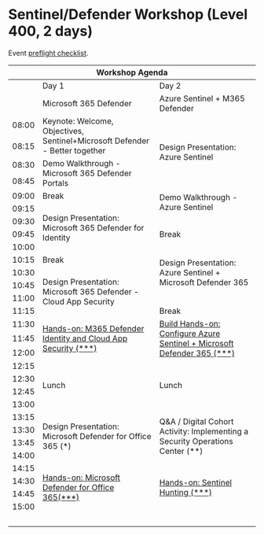 # Sentinel/Defender Workshop (Level 400, 2 days)

Event [preflight checklist](artifacts/environment-setup/README.md).

<table>
    <thead><tr>
        <th colspan=5>Workshop Agenda</th>
    </tr></thead>
    <tbody>
        <tr>
            <td>&nbsp;</td>
            <td>Day 1</td>
            <td>Day 2</td>
        </tr>
        <tr>
            <td>&nbsp;</td>
            <td>Microsoft 365 Defender</td>
            <td>Azure Sentinel + M365 Defender</td>
        </tr>
        <tr>
            <td>08:00</td>
            <td rowspan=2>Keynote: Welcome, Objectives, Sentinel+Microsoft Defender - Better together</td>
            <td rowspan=4>Design Presentation: Azure Sentinel</td>
        </tr>
        <tr><td>08:15</td></tr>
        <tr>
            <td>08:30</td>
            <td rowspan=2>Demo Walkthrough - Microsoft 365 Defender Portals</td>
        </tr>
        <tr><td>08:45</td></tr>
        <tr>
            <td>09:00</td>
            <td>Break</td>
            <td rowspan=2>Demo Walkthrough - Azure Sentinel</td>
        </tr>
        <tr>
            <td>09:15</td>
            <td rowspan=4>Design Presentation: Microsoft 365 Defender for Identity</td>
        </tr>
        <tr><td>09:30</td></tr>
        <tr>
            <td>09:45</td>
            <td>Break</td>
        </tr>
        <tr>
            <td>10:00</td>
            <td rowspan=5>Design Presentation: Azure Sentinel + Microsoft Defender 365</td>
        </tr>
        <tr>
            <td>10:15</td>
            <td rowspan=1>Break</td>
        </tr>
        <tr>
            <td>10:30</td>
            <td rowspan=4>Design Presentation: Microsoft 365 Defender - Cloud App Security</td>
        </tr>
        <tr>
            <td>10:45</td>
        </tr>
        <tr><td>11:00</td></tr>
        <tr>
            <td>11:15</td>
            <td>Break</td>
        </tr>
        <tr>
            <td>11:30</td>
            <td rowspan=3><a href="./day-01/lab01-configure-microsoft-defender.md">Hands-on: M365 Defender Identity and Cloud App Security (***)</a></td>
            <td rowspan=3><a href="./day-02/lab03-sentinel-defender.md">Build Hands-on: Configure Azure Sentinel + Microsoft Defender 365 (***)</a></td>
        </tr>
            <tr><td>11:45</td></tr>
            <tr><td>12:00</td></tr>
        <tr>
            <td>12:15</td>
            <td rowspan=4>Lunch</td>
            <td rowspan=4>Lunch</td>
        </tr>
        <tr><td>12:30</td></tr>
        <tr><td>12:45</td></tr>
        <tr><td>13:00</td></tr>
        <tr>
            <td>13:15</td>
            <td rowspan=4>Design Presentation: Microsoft Defender for Office 365 (*)</td>
            <td rowspan=4>Q&A / Digital Cohort Activity: Implementing a Security Operations Center (**)</td>
        </tr>
        <tr><td>13:30</td></tr>
        <tr>
            <td>13:45</td>
        </tr>
        <tr><td>14:00</td></tr>
        <tr>
            <td>14:15</td>
            <td rowspan=4><a href="./day-01/lab02-attack-simulation.md">Hands-on: Microsoft Defender for Office 365(***)</a></td>
            <td rowspan=4><a href="./day-02/lab04-sentinel-hunting.md">Hands-on: Sentinel Hunting (***)</a></td>
        </tr>
        <tr><td>14:30</td></tr>
        <tr>
            <td>14:45</td>
        </tr>
        <tr><td>15:00</td></tr>
        <tr><td colspan=5>&nbsp;</td>
        </tr>
    </tbody>
    </table>